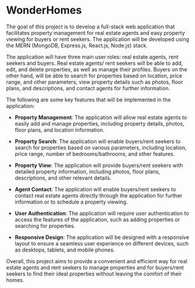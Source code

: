 # WonderHomes

The goal of this project is to develop a full-stack web application that facilitates property management for real estate agents and easy property viewing for buyers or rent seekers. The application will be developed using the MERN (MongoDB, Express.js, React.js, Node.js) stack.

The application will have three main user roles: real estate agents, rent seekers and buyers. Real estate agents/ rent seekers will be able to add, edit, and delete properties, as well as manage their profiles. Buyers on the other hand, will be able to search for properties based on location, price range, and other parameters, view property details such as photos, floor plans, and descriptions, and contact agents for further information.


The following are some key features that will be implemented in the application:

- **Property Management**: The application will allow real estate agents to easily add and manage properties, including property details, photos, floor plans, and location information.

- **Property Search**: The application will enable buyers/rent seekers to search for properties based on various parameters, including location, price range, number of bedrooms/bathrooms, and other features.

- **Property View**: The application will provide buyers/rent seekers with detailed property information, including photos, floor plans, descriptions, and other relevant details.

- **Agent Contact**: The application will enable buyers/rent seekers to contact real estate agents directly through the application for further information or to schedule a property viewing.

- **User Authentication**: The application will require user authentication to access the features of the application, such as adding properties or searching for properties.

- **Responsive Design**: The application will be designed with a responsive layout to ensure a seamless user experience on different devices, such as desktops, tablets, and mobile phones.


Overall, this project aims to provide a convenient and efficient way for real estate agents and rent seekers to manage properties and for buyers/rent seekers to find their ideal properties without leaving the comfort of their homes.
